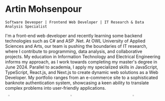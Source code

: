 # Artin Mohsenpour

`Software Deveoper | Frontend Web Developer | IT Research & Data Analysis Specialist`

I'm a front-end web developer and recently learning some backend technologies such as C# and ASP .Net. At OWL University of Applied Sciences and Arts, our team is pushing the boundaries of IT research, where I contribute to programming, data analysis, and collaborative projects. My education in Information Technology and Electrical Engineering informs my approach, as I work towards completing my master's degree in June 2024. Parallel to academia, I apply my specialized skills in JavaScript, TypeScript, React.js, and Next.js to create dynamic web solutions as a Web Developer. My portfolio ranges from an e-commerce site to a sophisticated banknote authentication system, showcasing a keen ability to translate complex problems into user-friendly applications.

<p style="display: flex; justify-content: space-between; align-items: center; padding: 0 10px;">
    <a href="https://artinmohsenpour.com/" style="width: 5rem; height: 5rem;">
        <img alt="Portfolio" title="Visit my portfolio" src="https://custom-icon-badges.demolab.com/badge/Portfolio-yellow" style="width: 20%; height: 20%;"/>
    </a>
    <a href="https://www.linkedin.com/in/artin-mohsenpour/" style="width: 5rem; height: 5rem;">
        <img alt="Portfolio" title="Visit my portfolio" src="https://custom-icon-badges.demolab.com/badge/Linkedin-blue" style="width: 20%; height: 20%;"/>
    </a>
    <a href="https://www.youtube.com/@ArtinDE" style="width: 5rem; height: 5rem;">
        <img alt="YouTube subscribers" title="Subscribe to my YouTube channel" src="https://custom-icon-badges.demolab.com/badge/YouTube-red" style="width: 20%; height: 20%;"/>
    </a>
</p>






<!--
**ArtinMohsenpour/ArtinMohsenpour** is a ✨ _special_ ✨ repository because its `README.md` (this file) appears on your GitHub profile.

Here are some ideas to get you started:

- 🔭 I’m currently working on ...
- 🌱 I’m currently learning ...
- 👯 I’m looking to collaborate on ...
- 🤔 I’m looking for help with ...
- 💬 Ask me about ...
- 📫 How to reach me: ...
- 😄 Pronouns: ...
- ⚡ Fun fact: ...
-->
